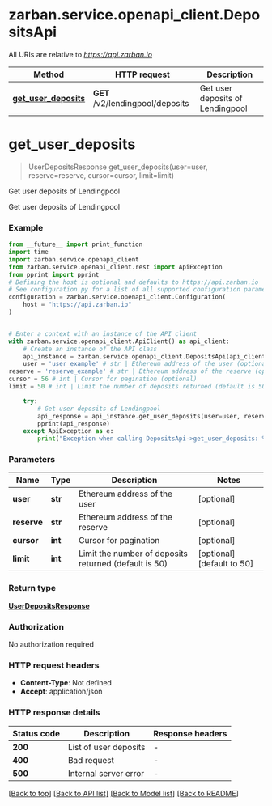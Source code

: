 # zarban.service.openapi_client.DepositsApi

All URIs are relative to *https://api.zarban.io*

Method | HTTP request | Description
------------- | ------------- | -------------
[**get_user_deposits**](DepositsApi.md#get_user_deposits) | **GET** /v2/lendingpool/deposits | Get user deposits of Lendingpool


# **get_user_deposits**
> UserDepositsResponse get_user_deposits(user=user, reserve=reserve, cursor=cursor, limit=limit)

Get user deposits of Lendingpool

Get user deposits of Lendingpool

### Example

```python
from __future__ import print_function
import time
import zarban.service.openapi_client
from zarban.service.openapi_client.rest import ApiException
from pprint import pprint
# Defining the host is optional and defaults to https://api.zarban.io
# See configuration.py for a list of all supported configuration parameters.
configuration = zarban.service.openapi_client.Configuration(
    host = "https://api.zarban.io"
)


# Enter a context with an instance of the API client
with zarban.service.openapi_client.ApiClient() as api_client:
    # Create an instance of the API class
    api_instance = zarban.service.openapi_client.DepositsApi(api_client)
    user = 'user_example' # str | Ethereum address of the user (optional)
reserve = 'reserve_example' # str | Ethereum address of the reserve (optional)
cursor = 56 # int | Cursor for pagination (optional)
limit = 50 # int | Limit the number of deposits returned (default is 50) (optional) (default to 50)

    try:
        # Get user deposits of Lendingpool
        api_response = api_instance.get_user_deposits(user=user, reserve=reserve, cursor=cursor, limit=limit)
        pprint(api_response)
    except ApiException as e:
        print("Exception when calling DepositsApi->get_user_deposits: %s\n" % e)
```

### Parameters

Name | Type | Description  | Notes
------------- | ------------- | ------------- | -------------
 **user** | **str**| Ethereum address of the user | [optional] 
 **reserve** | **str**| Ethereum address of the reserve | [optional] 
 **cursor** | **int**| Cursor for pagination | [optional] 
 **limit** | **int**| Limit the number of deposits returned (default is 50) | [optional] [default to 50]

### Return type

[**UserDepositsResponse**](UserDepositsResponse.md)

### Authorization

No authorization required

### HTTP request headers

 - **Content-Type**: Not defined
 - **Accept**: application/json

### HTTP response details
| Status code | Description | Response headers |
|-------------|-------------|------------------|
**200** | List of user deposits |  -  |
**400** | Bad request |  -  |
**500** | Internal server error |  -  |

[[Back to top]](#) [[Back to API list]](../README.md#documentation-for-api-endpoints) [[Back to Model list]](../README.md#documentation-for-models) [[Back to README]](../README.md)

